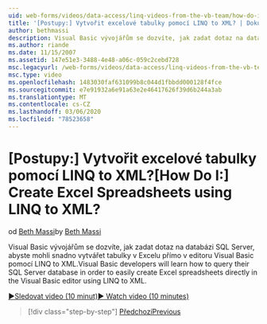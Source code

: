 ```yaml
---
uid: web-forms/videos/data-access/linq-videos-from-the-vb-team/how-do-i-create-excel-spreadsheets-using-linq-to-xml
title: '[Postupy:] Vytvořit excelové tabulky pomocí LINQ to XML? | Dokumenty Microsoft'
author: bethmassi
description: Visual Basic vývojářům se dozvíte, jak zadat dotaz na databázi SQL Server, abyste mohli snadno vytvářet tabulky v Excelu přímo v editoru Visual Basic...
ms.author: riande
ms.date: 11/15/2007
ms.assetid: 147e51e3-3488-4e48-a06c-059c2cebd728
msc.legacyurl: /web-forms/videos/data-access/linq-videos-from-the-vb-team/how-do-i-create-excel-spreadsheets-using-linq-to-xml
msc.type: video
ms.openlocfilehash: 1483030faf631099b8c044d1fbbdd000128f4fce
ms.sourcegitcommit: e7e91932a6e91a63e2e46417626f39d6b244a3ab
ms.translationtype: MT
ms.contentlocale: cs-CZ
ms.lasthandoff: 03/06/2020
ms.locfileid: "78523658"
---
```

# <a name="how-do-i-create-excel-spreadsheets-using-linq-to-xml"></a><span data-ttu-id="12cb3-104">[Postupy:] Vytvořit excelové tabulky pomocí LINQ to XML?</span><span class="sxs-lookup"><span data-stu-id="12cb3-104">[How Do I:] Create Excel Spreadsheets using LINQ to XML?</span></span>

<span data-ttu-id="12cb3-105">od [Beth Massi](https://github.com/bethmassi)</span><span class="sxs-lookup"><span data-stu-id="12cb3-105">by [Beth Massi](https://github.com/bethmassi)</span></span>

<span data-ttu-id="12cb3-106">Visual Basic vývojářům se dozvíte, jak zadat dotaz na databázi SQL Server, abyste mohli snadno vytvářet tabulky v Excelu přímo v editoru Visual Basic pomocí LINQ to XML.</span><span class="sxs-lookup"><span data-stu-id="12cb3-106">Visual Basic developers will learn how to query their SQL Server database in order to easily create Excel spreadsheets directly in the Visual Basic editor using LINQ to XML.</span></span>

[<span data-ttu-id="12cb3-107">&#9654;Sledovat video (10 minut)</span><span class="sxs-lookup"><span data-stu-id="12cb3-107">&#9654; Watch video (10 minutes)</span></span>](https://channel9.msdn.com/Blogs/ASP-NET-Site-Videos/how-do-i-create-excel-spreadsheets-using-linq-to-xml)

> [!div class="step-by-step"]
> [<span data-ttu-id="12cb3-108">Předchozí</span><span class="sxs-lookup"><span data-stu-id="12cb3-108">Previous</span></span>](how-do-i-create-xml-documents-from-sql-data.md)
